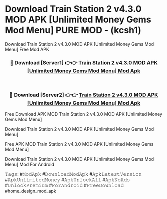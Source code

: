 # Download Train Station 2 v4.3.0 MOD APK [Unlimited Money Gems Mod Menu] PURE MOD - (kcsh1)
Download Train Station 2 v4.3.0 MOD APK [Unlimited Money Gems Mod Menu] Free Mod APK

<div align="center">
<h3>🔴 Download [Server1] 👉👉 <a href="https://apk-comot.site?title=Train_Station_2_v4.3.0_MOD_APK_[Unlimited_Money_Gems_Mod_Menu]">Train Station 2 v4.3.0 MOD APK [Unlimited Money Gems Mod Menu] Mod Apk</a></h3><br>

<h3>🔴 Download [Server2] 👉👉 <a href="https://apk-comot.site?title=Train_Station_2_v4.3.0_MOD_APK_[Unlimited_Money_Gems_Mod_Menu]">Train Station 2 v4.3.0 MOD APK [Unlimited Money Gems Mod Menu] Mod Apk</a></h3>
</div>


Free Download APK MOD Train Station 2 v4.3.0 MOD APK [Unlimited Money Gems Mod Menu]

Download Train Station 2 v4.3.0 MOD APK [Unlimited Money Gems Mod Menu] 

Free APK MOD Train Station 2 v4.3.0 MOD APK [Unlimited Money Gems Mod Menu] 

Download Train Station 2 v4.3.0 MOD APK [Unlimited Money Gems Mod Menu] Mod For Android

𝚃𝚊𝚐𝚜: #𝙼𝚘𝚍𝙰𝚙𝚔 #𝙳𝚘𝚠𝚗𝚕𝚘𝚊𝚍𝙼𝚘𝚍𝙰𝚙𝚔 #𝙰𝚙𝚔𝙻𝚊𝚝𝚎𝚜𝚝𝚅𝚎𝚛𝚜𝚒𝚘𝚗 #𝙰𝚙𝚔𝚄𝚗𝚕𝚒𝚖𝚒𝚝𝚎𝚍𝙼𝚘𝚗𝚎𝚢 #𝙰𝚙𝚔𝚄𝚗𝚕𝚘𝚌𝚔𝙰𝚕𝚕 #𝙰𝚙𝚔𝙽𝚘𝙰𝚍𝚜 #𝚄𝚗𝚕𝚘𝚌𝚔𝙿𝚛𝚎𝚖𝚒𝚞𝚖 #𝙵𝚘𝚛𝙰𝚗𝚍𝚛𝚘𝚒𝚍 #𝙵𝚛𝚎𝚎𝙳𝚘𝚠𝚗𝚕𝚘𝚊𝚍 #home_design_mod_apk